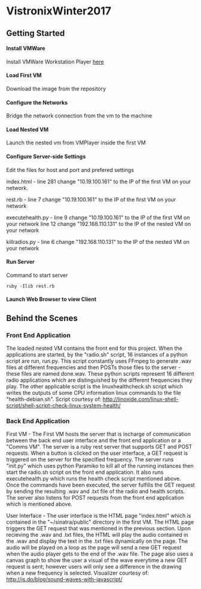 # VistronixWinter2017

## Getting Started

#### Install VMWare
Install VMWare Workstation Player [here](http://www.vmware.com/products/player/playerpro-evaluation.html)

#### Load First VM 
Download the image from the repository


#### Configure the Networks 
Bridge the network connection from the vm to the machine

#### Load Nested VM
Launch the nested vm from VMPlayer inside the first VM

#### Configure Server-side Settings
Edit the files for host and port and prefered settings
 
index.html - line 281 change "10.19.100.161" to the IP of the first VM on your network.

rest.rb - line 7 change "10.19.100.161" to the IP of the first VM on your network
 
executehealth.py - line 9 change "10.19.100.161" to the IP of the first VM on your network
                   line 12 change "192.168.110.131" to the IP of the nested VM on your network
                  
killradios.py - line 6 change "192.168.110.131" to the IP of the nested VM on your network


#### Run Server
Command to start server
```linux
ruby -Ilib rest.rb
```

#### Launch Web Browser to view Client

## Behind the Scenes

### Front End Application
The loaded nested VM contains the front end for this project. When the applications are started, by the "radio.sh" script, 16 instances of a python script are run, run.py. This script constantly uses FFmpeg to generate .wav files at different frequencies and then POSTs those files to the server - these files are named <freq>done.wav. These python scripts represent 16 different radio applications which are distinguished by the different frequencies they play. The other applicable script is the linuxhealthcheck.sh script which writes the outputs of some CPU information linux commands to the file "health-debian.sh". Script courtesy of: http://linoxide.com/linux-shell-script/shell-script-check-linux-system-health/

### Back End Application
First VM - The First VM hosts the server that is incharge of communication between the back end user interface and the front end application or a "Comms VM". The server is a ruby rest server that supports GET and POST requests. When a button is clicked on the user interface, a GET request is triggered on the server for the specified frequency. The server runs "init.py" which uses python Paramiko to kill all of the running instances then start the radio.sh script on the front end application. It also runs executehealth.py which runs the health check script mentioned above. Once the commands have been executed, the server fulfills the GET request by sending the resulting .wav and .txt file of the radio and health scripts. The server also listens for POST requests from the front end application which is mentioned above. 

User Interface - The user interface is the HTML page "index.html" which is contained in the "~/sinatra/public" directory in the first VM. The HTML page triggers the GET request that was mentioned in the previous section. Upon recieving the .wav and .txt files, the HTML will play the audio contained in the .wav and display the text in the .txt files dynamically on the page. The audio will be played on a loop as the page will send a new GET request when the audio player gets to the end of the .wav file. The page also uses a canvas graph to show the user a visual of the wave everytime a new GET request is sent; however users will only see a difference in the drawing when a new frequency is selected. Visualizer courtesy of: http://js.do/blog/sound-waves-with-javascript/
